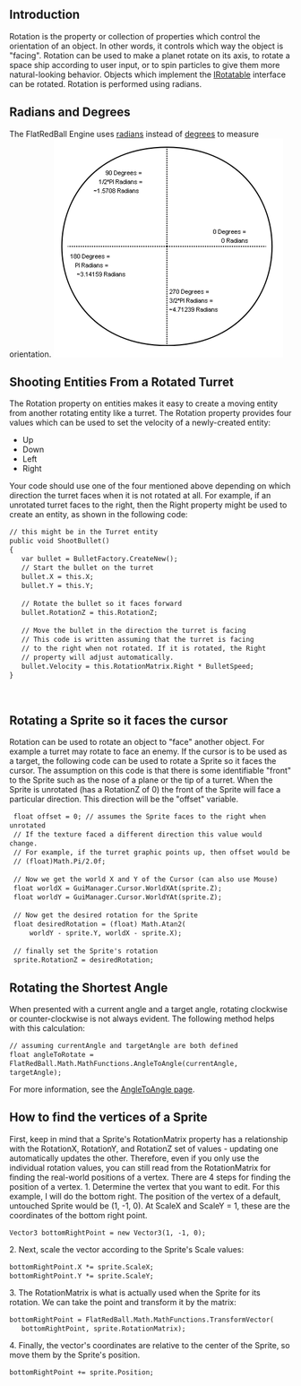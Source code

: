 ## Introduction

Rotation is the property or collection of properties which control the orientation of an object. In other words, it controls which way the object is "facing". Rotation can be used to make a planet rotate on its axis, to rotate a space ship according to user input, or to spin particles to give them more natural-looking behavior. Objects which implement the [IRotatable](/frb/docs/index.php?title=FlatRedBall.Math.IRotatable "FlatRedBall.Math.IRotatable") interface can be rotated. Rotation is performed using radians.

## Radians and Degrees

The FlatRedBall Engine uses [radians](http://en.wikipedia.org/wiki/Radians) instead of [degrees](http://en.wikipedia.org/wiki/Degree_%28angle%29) to measure orientation. ![RadiansAndDegrees.png](/media/migrated_media-RadiansAndDegrees.png)

## Shooting Entities From a Rotated Turret

The Rotation property on entities makes it easy to create a moving entity from another rotating entity like a turret. The Rotation property provides four values which can be used to set the velocity of a newly-created entity:

-   Up
-   Down
-   Left
-   Right

Your code should use one of the four mentioned above depending on which direction the turret faces when it is not rotated at all. For example, if an unrotated turret faces to the right, then the Right property might be used to create an entity, as shown in the following code:

``` lang:c#
// this might be in the Turret entity
public void ShootBullet()
{
   var bullet = BulletFactory.CreateNew();
   // Start the bullet on the turret
   bullet.X = this.X;
   bullet.Y = this.Y;
   
   // Rotate the bullet so it faces forward
   bullet.RotationZ = this.RotationZ;

   // Move the bullet in the direction the turret is facing
   // This code is written assuming that the turret is facing
   // to the right when not rotated. If it is rotated, the Right
   // property will adjust automatically.
   bullet.Velocity = this.RotationMatrix.Right * BulletSpeed;
}
```

 

## Rotating a Sprite so it faces the cursor

Rotation can be used to rotate an object to "face" another object. For example a turret may rotate to face an enemy. If the cursor is to be used as a target, the following code can be used to rotate a Sprite so it faces the cursor. The assumption on this code is that there is some identifiable "front" to the Sprite such as the nose of a plane or the tip of a turret. When the Sprite is unrotated (has a RotationZ of 0) the front of the Sprite will face a particular direction. This direction will be the "offset" variable.

     float offset = 0; // assumes the Sprite faces to the right when unrotated
     // If the texture faced a different direction this value would change.
     // For example, if the turret graphic points up, then offset would be
     // (float)Math.Pi/2.0f;

     // Now we get the world X and Y of the Cursor (can also use Mouse)
     float worldX = GuiManager.Cursor.WorldXAt(sprite.Z);
     float worldY = GuiManager.Cursor.WorldYAt(sprite.Z);

     // Now get the desired rotation for the Sprite
     float desiredRotation = (float) Math.Atan2(
         worldY - sprite.Y, worldX - sprite.X);

     // finally set the Sprite's rotation
     sprite.RotationZ = desiredRotation;

## Rotating the Shortest Angle

When presented with a current angle and a target angle, rotating clockwise or counter-clockwise is not always evident. The following method helps with this calculation:

    // assuming currentAngle and targetAngle are both defined
    float angleToRotate = FlatRedBall.Math.MathFunctions.AngleToAngle(currentAngle, targetAngle);

For more information, see the [AngleToAngle page](/frb/docs/index.php?title=FlatRedBall.Math.MathFunctions.AngleToAngle "FlatRedBall.Math.MathFunctions.AngleToAngle").

## How to find the vertices of a Sprite

First, keep in mind that a Sprite's RotationMatrix property has a relationship with the RotationX, RotationY, and RotationZ set of values - updating one automatically updates the other. Therefore, even if you only use the individual rotation values, you can still read from the RotationMatrix for finding the real-world positions of a vertex. There are 4 steps for finding the position of a vertex. 1. Determine the vertex that you want to edit. For this example, I will do the bottom right. The position of the vertex of a default, untouched Sprite would be (1, -1, 0). At ScaleX and ScaleY = 1, these are the coordinates of the bottom right point.

    Vector3 bottomRightPoint = new Vector3(1, -1, 0);

2\. Next, scale the vector according to the Sprite's Scale values:

    bottomRightPoint.X *= sprite.ScaleX;
    bottomRightPoint.Y *= sprite.ScaleY;

3\. The RotationMatrix is what is actually used when the Sprite for its rotation. We can take the point and transform it by the matrix:

    bottomRightPoint = FlatRedBall.Math.MathFunctions.TransformVector(
       bottomRightPoint, sprite.RotationMatrix);

4\. Finally, the vector's coordinates are relative to the center of the Sprite, so move them by the Sprite's position.

    bottomRightPoint += sprite.Position;
